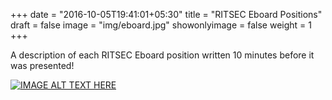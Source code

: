 +++
date = "2016-10-05T19:41:01+05:30"
title = "RITSEC Eboard Positions"
draft = false
image = "img/eboard.jpg"
showonlyimage = false
weight = 1
+++

A description of each RITSEC Eboard position written 10 minutes before it was presented! 

[![IMAGE ALT TEXT HERE](http://img.youtube.com/vi/JyvoLADAmac/0.jpg)](http://www.youtube.com/watch?v=JyvoLADAmac&t)